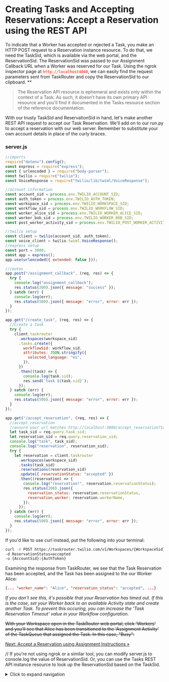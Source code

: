 # Creating Tasks and Accepting Reservations: Accept a Reservation using the REST API

To indicate that a Worker has accepted or rejected a Task, you make an HTTP POST request to a Reservation instance resource. To do that, we need the TaskSid, which is available via the web portal, and the ReservationSid. The ReservationSid was passed to our Assignment Callback URL when a Worker was reserved for our Task. Using the ngrok inspector page at <code style="color:red;background-color:ivory">http://localhost4040</code>, we can easily find the request parameters sent from TaskRouter and copy the ReservationSid to our clipboard. \*\*

> The Reservation API resource is ephemeral and exists only within the context of a Task. As such, it doesn't have its own primary API resource and you'll find it documented in the Tasks resource section of the reference documentation.

With our trusty TaskSid and ReservationSid in hand, let's make another REST API request to accept our Task Reservation. We'll add on to our run.py to accept a reservation with our web server. Remember to substitute your own account details in place of the curly braces.

### server.js

```javascript
//imports
require("dotenv").config();
const express = require("express");
const { urlencoded } = require("body-parser");
const twilio = require("twilio");
const VoiceResponse = require("twilio/lib/twiml/VoiceResponse");

//account information
const account_sid = process.env.TWILIO_ACCOUNT_SID;
const auth_token = process.env.TWILIO_AUTH_TOKEN;
const workspace_sid = process.env.TWILIO_WORKSPACE_SID;
const workflow_sid = process.env.TWILIO_WORKFLOW_SID;
const worker_alice_sid = process.env.TWILIO_WORKER_ALICE_SID;
const worker_bob_sid = process.env.TWILIO_WORKER_BOB_SID;
const post_worker_activity_sid = process.env.TWILIO_POST_WORKER_ACTIVITY;

//twilio setup
const client = twilio(account_sid, auth_token);
const voice_client = twilio.twiml.VoiceResponse();
//express setup
const port = 3000;
const app = express();
app.use(urlencoded({ extended: false }));

//routes
app.post("/assignment_callback", (req, res) => {
  try {
    console.log("assignment_callback");
    res.status(200).json({ message: "success" });
  } catch (err) {
    console.log(err);
    res.status(500).json({ message: "error", error: err });
  }
});

app.get("/create_task", (req, res) => {
  //Create a task
  try {
    client.taskrouter
      .workspaces(workspace_sid)
      .tasks.create({
        workflowSid: workflow_sid,
        attributes: JSON.stringify({
          selected_language: "es",
        }),
      })
      .then((task) => {
        console.log(task.sid);
        res.send(`task ${task.sid}`);
      });
  } catch (err) {
    console.log(err);
    res.status(500).json({ message: "error", error: err });
  }
});

app.get("/accept_reservation", (req, res) => {
  //accept reservation
  //ensure your url matches http://localhost:3000/accept_reservation?task_sid={task_sid}
  let task_sid = req.query.task_sid;
  let reservation_sid = req.query.reservation_sid;
  console.log("task", task_sid);
  console.log("reservation", reservation_sid);
  try {
    let reservation = client.taskrouter
      .workspaces(workspace_sid)
      .tasks(task_sid)
      .reservations(reservation_sid)
      .update({ reservationStatus: "accepted" })
      .then((reservation) => {
        console.log("reservation!", reservation.reservationStatus);
        res.status(200).json({
          reservation_status: reservation.reservationStatus,
          reservation_worker: reservation.workerName,
        });
      });
  } catch (err) {
    console.log(err);
    res.status(500).json({ message: "error", error: err });
  }
});
```

If you'd like to use curl instead, put the following into your terminal:

```bash
curl -X POST https://taskrouter.twilio.com/v1/Workspaces/{WorkspaceSid}/Tasks/{TaskSid}/Reservations/{ReservationSid}
-d ReservationStatus=accepted
-u {AccountSid}:{AuthToken}
```

Examining the response from TaskRouter, we see that the Task Reservation has been accepted, and the Task has been assigned to the our Worker Alice:

```json
{... "worker_name": "Alice", "reservation_status": "accepted", ...}
```

_If you don't see this, it's possible that your Reservation has timed out. If this is the case, set your Worker back to an available Activity state and create another Task. To prevent this occuring, you can increase the 'Task Reservation Timeout' value in your Workflow configuration._

~~With your Workspace open in the TaskRouter web portal, click 'Workers' and you'll see that Alice has been transitioned to the 'Assignment Activity' of the TaskQueue that assigned the Task. In this case, "Busy":~~

[Next: Accept a Reservation using Assignment Instructions »](part2-d-accept_assignment_instructions.md)

_/_/ If you're not using ngrok or a similar tool, you can modify server.js to console.log the value of ReservationSid. Or, you can use the Tasks REST API instance resource to look up the ReservationSid based on the TaskSid.

<details>
<summary>Click to expand navigation</summary>

- [Part 2](part2.md)
- [Overview](../overview.md)

</details>
